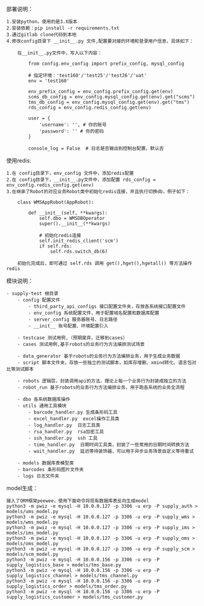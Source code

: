 部署说明：

    1.安装python，使用的是3.X版本
    2.安装依赖：pip install -r requirements.txt
    3.通过gitlab clone代码到本地
    4.修改config目录下 __init__.py 文件,配置要对接的环境和登录用户信息，具体如下：

        在__init__.py文件中，写入以下内容：

            from config.env_config import prefix_config, mysql_config
            
            # 指定环境：'test160'/'test25'/'test26'/'uat'
            env = 'test160'
            
            env_prefix_config = env_config.prefix_config.get(env)
            scms_db_config = env_config.mysql_config.get(env).get("scms")
            tms_db_config = env_config.mysql_config.get(env).get("tms")
            rds_config = env_config.redis_config.get(env)
            
            user = {
                'username': '', # 你的账号
                'password': '' # 你的密码
            }

            console_log = False  # 日志是否输出到控制台配置，默认否

使用redis:

    1.在 config目录下，env_config 文件中，添加redis配置
    2.在 config目录下，__init__.py文件中，添加配置 rds_config = env_config.redis_config.get(env)
    3.在继承了Robot的对应业务Robot类中初始化redis连接，并且执行切换db，例子如下：

        class WMSAppRobot(AppRobot):

            def __init__(self, **kwargs):
                self.dbo = WMSDBOperator
                super().__init__(**kwargs)
        
                # 初始化redis连接
                self.init_redis_client('scm')
                if self.rds:
                    self.rds.switch_db(6)
        
        初始化完成后，即可通过 self.rds 调用 get(),hget(),hgetall() 等方法操作redis


模块说明：

    - supply-test 根目录
        - config 配置文件
            - third_party_api_configs 接口配置文件夹，存放各系统接口配置文件
            - env_config 系统配置文件，用于配置域名配置和数据库配置
            - server_config 服务器账号、日志路径
            - __init__ 账号配置、环境配置引入

        - testcase 测试用例,（预期废弃，迁移到cases）
        - cases 测试用例,基于robots的业务行为方法编排测试场景

        - data_generator 基于robots的业务行为方法编排业务，用于生成业务数据
        - script 脚本文件夹，存放一些独立的测试脚本，如库存增删、xmind转化、语言包对比等测试脚本

        - robots 逻辑层，封装调用api的方法，理论上每一个业务行为封装成独立的方法
        - robot_run 基于robots的业务行为方法编排业务，用于跑各系统的业务全流程

        - dbo 各系统数据库操作
        - utils 通用工具模块
            - barcode_handler.py 生成条形码工具
            - excel_handler.py  excel操作工具类
            - log_handler.py  日志工具类
            - rsa_handler.py  rsa加密工具
            - ssh_handler.py  ssh 工具
            - time_handler.py  日期时间工具类，封装了一些常用的日期时间转换方法
            - wait_handler.py  延迟等待装饰器，可以用于异步业务场景自定义等待重试
    
        - models 数据库表模型类
        - barcodes 条形码图片文件夹
        - logs 日志文件夹
    

model生成：

    接入了ORM框架peewee，使用下面命令将现有数据库表反向生成model
    python3 -m pwiz -e mysql -H 10.0.0.127 -p 3306 -u erp -P supply_auth > models/ums_model.py
    python3 -m pwiz -e mysql -H 10.0.0.127 -p 3306 -u erp -P supply_wms > models/wms_model.py
    python3 -m pwiz -e mysql -H 10.0.0.127 -p 3306 -u erp -P supply_ims > models/ims_model.py
    python3 -m pwiz -e mysql -H 10.0.0.127 -p 3306 -u erp -P supply_oms > models/oms_model.py
    python3 -m pwiz -e mysql -H 10.0.0.127 -p 3306 -u erp -P supply_scm > models/scm_model.py
    python3 -m pwiz -e mysql -H 10.0.0.156 -p 3306 -u erp -P supply_logistics_base > models/tms_base.py
    python3 -m pwiz -e mysql -H 10.0.0.156 -p 3306 -u erp -P supply_logistics_channel > models/tms_channel.py
    python3 -m pwiz -e mysql -H 10.0.0.156 -p 3306 -u erp -P supply_logistics_order > models/tms_order.py
    python3 -m pwiz -e mysql -H 10.0.0.156 -p 3306 -u erp -P supply_logistics_customer > models/tms_customer.py


